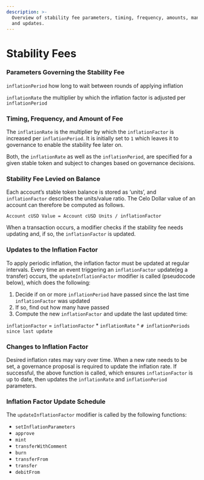 ```yaml
---
description: >-
  Overview of stability fee parameters, timing, frequency, amounts, management,
  and updates.
---
```


# Stability Fees

### Parameters Governing the Stability Fee[​](https://docs.celo.org/celo-codebase/protocol/stability/stability-fees#parameters-governing-the-stability-fee) <a href="#parameters-governing-the-stability-fee" id="parameters-governing-the-stability-fee"></a>

`inflationPeriod` how long to wait between rounds of applying inflation

`inflationRate` the multiplier by which the inflation factor is adjusted per `inflationPeriod`

### Timing, Frequency, and Amount of Fee[​](https://docs.celo.org/celo-codebase/protocol/stability/stability-fees#timing-frequency-and-amount-of-fee) <a href="#timing-frequency-and-amount-of-fee" id="timing-frequency-and-amount-of-fee"></a>

The `inflationRate` is the multiplier by which the `inflationFactor` is increased per `inflationPeriod`. It is initially set to `1` which leaves it to governance to enable the stability fee later on.

Both, the `inflationRate` as well as the `inflationPeriod`, are specified for a given stable token and subject to changes based on governance decisions.

### Stability Fee Levied on Balance[​](https://docs.celo.org/celo-codebase/protocol/stability/stability-fees#stability-fee-levied-on-balance) <a href="#stability-fee-levied-on-balance" id="stability-fee-levied-on-balance"></a>

Each account’s stable token balance is stored as ‘units’, and `inflationFactor` describes the units/value ratio. The Celo Dollar value of an account can therefore be computed as follows.

`Account cUSD Value = Account cUSD Units / inflationFactor`

When a transaction occurs, a modifier checks if the stability fee needs updating and, if so, the `inflationFactor` is updated.

### Updates to the Inflation Factor[​](https://docs.celo.org/celo-codebase/protocol/stability/stability-fees#updates-to-the-inflation-factor) <a href="#updates-to-the-inflation-factor" id="updates-to-the-inflation-factor"></a>

To apply periodic inflation, the inflation factor must be updated at regular intervals. Every time an event triggering an `inflationFactor` update(eg a transfer) occurs, the `updateInflationFactor` modifier is called (pseudocode below), which does the following:

1. Decide if on or more `inflationPeriod` have passed since the last time `inflationFactor` was updated
2. If so, find out how many have passed
3. Compute the new `inflationFactor` and update the last updated time:

`inflationFactor` = `inflationFactor` \* `inflationRate` ^ `# inflationPeriods since last update`

### Changes to Inflation Factor[​](https://docs.celo.org/celo-codebase/protocol/stability/stability-fees#changes-to-inflation-factor) <a href="#changes-to-inflation-factor" id="changes-to-inflation-factor"></a>

Desired inflation rates may vary over time. When a new rate needs to be set, a governance proposal is required to update the inflation rate. If successful, the above function is called, which ensures `inflationFactor` is up to date, then updates the `inflationRate` and `inflationPeriod` parameters.

### Inflation Factor Update Schedule[​](https://docs.celo.org/celo-codebase/protocol/stability/stability-fees#inflation-factor-update-schedule) <a href="#inflation-factor-update-schedule" id="inflation-factor-update-schedule"></a>

The `updateInflationFactor` modifier is called by the following functions:

* `setInflationParameters`
* `approve`
* `mint`
* `transferWithComment`
* `burn`
* `transferFrom`
* `transfer`
* `debitFrom`
